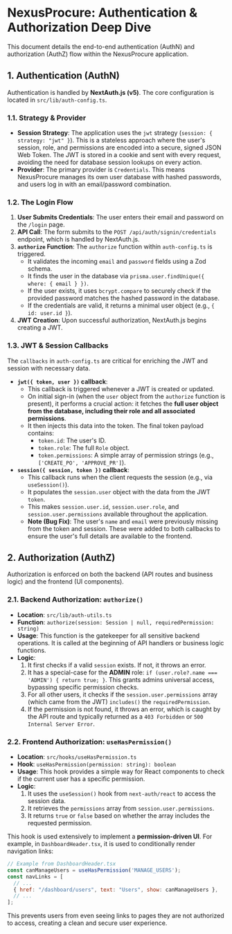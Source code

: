 # NexusProcure: Authentication & Authorization Deep Dive

This document details the end-to-end authentication (AuthN) and authorization (AuthZ) flow within the NexusProcure application.

## 1. Authentication (AuthN)

Authentication is handled by **NextAuth.js (v5)**. The core configuration is located in `src/lib/auth-config.ts`.

### 1.1. Strategy & Provider

*   **Session Strategy**: The application uses the `jwt` strategy (`session: { strategy: "jwt" }`). This is a stateless approach where the user's session, role, and permissions are encoded into a secure, signed JSON Web Token. The JWT is stored in a cookie and sent with every request, avoiding the need for database session lookups on every action.
*   **Provider**: The primary provider is `Credentials`. This means NexusProcure manages its own user database with hashed passwords, and users log in with an email/password combination.

### 1.2. The Login Flow

1.  **User Submits Credentials**: The user enters their email and password on the `/login` page.
2.  **API Call**: The form submits to the `POST /api/auth/signin/credentials` endpoint, which is handled by NextAuth.js.
3.  **`authorize` Function**: The `authorize` function within `auth-config.ts` is triggered.
    *   It validates the incoming `email` and `password` fields using a Zod schema.
    *   It finds the user in the database via `prisma.user.findUnique({ where: { email } })`.
    *   If the user exists, it uses `bcrypt.compare` to securely check if the provided password matches the hashed password in the database.
    *   If the credentials are valid, it returns a minimal user object (e.g., `{ id: user.id }`).
4.  **JWT Creation**: Upon successful authorization, NextAuth.js begins creating a JWT.

### 1.3. JWT & Session Callbacks

The `callbacks` in `auth-config.ts` are critical for enriching the JWT and session with necessary data.

*   **`jwt({ token, user })` callback**:
    *   This callback is triggered whenever a JWT is created or updated.
    *   On initial sign-in (when the `user` object from the `authorize` function is present), it performs a crucial action: it fetches the **full user object from the database, including their role and all associated permissions**.
    *   It then injects this data into the token. The final token payload contains:
        *   `token.id`: The user's ID.
        *   `token.role`: The full `Role` object.
        *   `token.permissions`: A simple array of permission strings (e.g., `['CREATE_PO', 'APPROVE_PR']`).
*   **`session({ session, token })` callback**:
    *   This callback runs when the client requests the session (e.g., via `useSession()`).
    *   It populates the `session.user` object with the data from the JWT `token`.
    *   This makes `session.user.id`, `session.user.role`, and `session.user.permissions` available throughout the application.
    *   **Note (Bug Fix)**: The user's `name` and `email` were previously missing from the token and session. These were added to both callbacks to ensure the user's full details are available to the frontend.

## 2. Authorization (AuthZ)

Authorization is enforced on both the backend (API routes and business logic) and the frontend (UI components).

### 2.1. Backend Authorization: `authorize()`

*   **Location**: `src/lib/auth-utils.ts`
*   **Function**: `authorize(session: Session | null, requiredPermission: string)`
*   **Usage**: This function is the gatekeeper for all sensitive backend operations. It is called at the beginning of API handlers or business logic functions.
*   **Logic**:
    1.  It first checks if a valid `session` exists. If not, it throws an error.
    2.  It has a special-case for the **ADMIN** role: `if (user.role?.name === 'ADMIN') { return true; }`. This grants admins universal access, bypassing specific permission checks.
    3.  For all other users, it checks if the `session.user.permissions` array (which came from the JWT) `includes()` the `requiredPermission`.
    4.  If the permission is not found, it throws an error, which is caught by the API route and typically returned as a `403 Forbidden` or `500 Internal Server Error`.

### 2.2. Frontend Authorization: `useHasPermission()`

*   **Location**: `src/hooks/useHasPermission.ts`
*   **Hook**: `useHasPermission(permission: string): boolean`
*   **Usage**: This hook provides a simple way for React components to check if the current user has a specific permission.
*   **Logic**:
    1.  It uses the `useSession()` hook from `next-auth/react` to access the session data.
    2.  It retrieves the `permissions` array from `session.user.permissions`.
    3.  It returns `true` or `false` based on whether the array includes the requested permission.

This hook is used extensively to implement a **permission-driven UI**. For example, in `DashboardHeader.tsx`, it is used to conditionally render navigation links:

```jsx
// Example from DashboardHeader.tsx
const canManageUsers = useHasPermission('MANAGE_USERS');
const navLinks = [
  // ...
  { href: "/dashboard/users", text: "Users", show: canManageUsers },
  // ...
];
```

This prevents users from even seeing links to pages they are not authorized to access, creating a clean and secure user experience.

